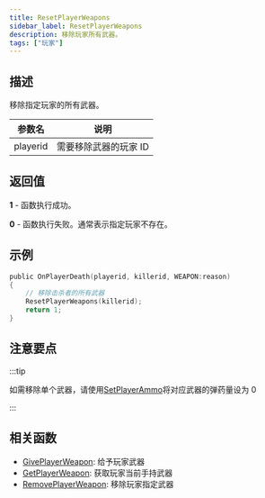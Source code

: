```yaml
---
title: ResetPlayerWeapons
sidebar_label: ResetPlayerWeapons
description: 移除玩家所有武器。
tags: ["玩家"]
---
```


## 描述

移除指定玩家的所有武器。

| 参数名   | 说明                  |
| -------- | --------------------- |
| playerid | 需要移除武器的玩家 ID |

## 返回值

**1** - 函数执行成功。

**0** - 函数执行失败。通常表示指定玩家不存在。

## 示例

```c
public OnPlayerDeath(playerid, killerid, WEAPON:reason)
{
    // 移除击杀者的所有武器
    ResetPlayerWeapons(killerid);
    return 1;
}
```

## 注意要点

:::tip

如需移除单个武器，请使用[SetPlayerAmmo](SetPlayerAmmo)将对应武器的弹药量设为 0

:::

## 相关函数

- [GivePlayerWeapon](GivePlayerWeapon): 给予玩家武器
- [GetPlayerWeapon](GetPlayerWeapon): 获取玩家当前手持武器
- [RemovePlayerWeapon](RemovePlayerWeapon): 移除玩家指定武器
